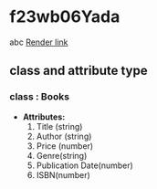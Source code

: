 # f23wb06Yada
abc
[Render link](https://f23wb06yada.onrender.com)
## class and attribute type
### class : Books
- **Attributes:**
  1. Title (string)
  2. Author (string)
  3. Price (number)
  4. Genre(string)
  5. Publication Date(number)
  6. ISBN(number)
